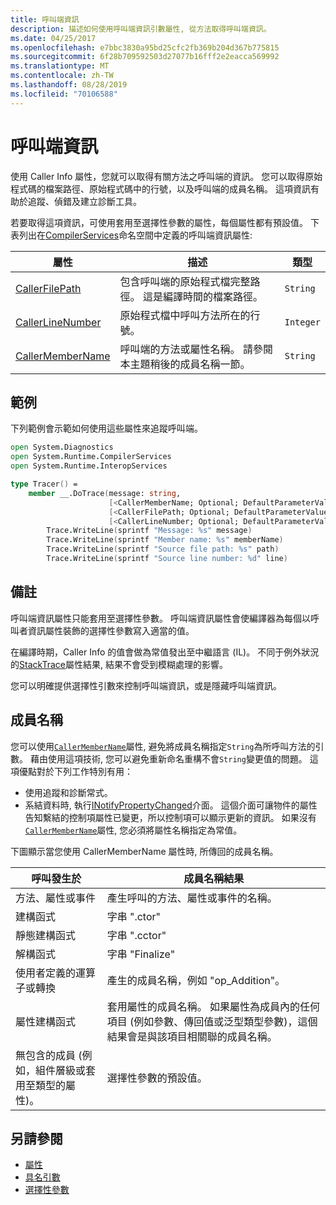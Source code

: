 ```yaml
---
title: 呼叫端資訊
description: 描述如何使用呼叫端資訊引數屬性, 從方法取得呼叫端資訊。
ms.date: 04/25/2017
ms.openlocfilehash: e7bbc3830a95bd25cfc2fb369b204d367b775815
ms.sourcegitcommit: 6f28b709592503d27077b16fff2e2eacca569992
ms.translationtype: MT
ms.contentlocale: zh-TW
ms.lasthandoff: 08/28/2019
ms.locfileid: "70106588"
---
```

# <a name="caller-information"></a>呼叫端資訊

使用 Caller Info 屬性，您就可以取得有關方法之呼叫端的資訊。 您可以取得原始程式碼的檔案路徑、原始程式碼中的行號，以及呼叫端的成員名稱。 這項資訊有助於追蹤、偵錯及建立診斷工具。

若要取得這項資訊，可使用套用至選擇性參數的屬性，每個屬性都有預設值。 下表列出在[CompilerServices](/dotnet/api/system.runtime.compilerservices)命名空間中定義的呼叫端資訊屬性:

|屬性|描述|類型|
|---------|-----------|----|
|[CallerFilePath](/dotnet/api/system.runtime.compilerservices.callerfilepathattribute)|包含呼叫端的原始程式檔完整路徑。 這是編譯時間的檔案路徑。|`String`
|[CallerLineNumber](/dotnet/api/system.runtime.compilerservices.callerlinenumberattribute)|原始程式檔中呼叫方法所在的行號。|`Integer`|
|[CallerMemberName](/dotnet/api/system.runtime.compilerservices.callermembernameattribute)|呼叫端的方法或屬性名稱。 請參閱本主題稍後的成員名稱一節。|`String`|

## <a name="example"></a>範例

下列範例會示範如何使用這些屬性來追蹤呼叫端。

```fsharp
open System.Diagnostics
open System.Runtime.CompilerServices
open System.Runtime.InteropServices

type Tracer() =
    member __.DoTrace(message: string,
                      [<CallerMemberName; Optional; DefaultParameterValue("")>] memberName: string,
                      [<CallerFilePath; Optional; DefaultParameterValue("")>] path: string,
                      [<CallerLineNumber; Optional; DefaultParameterValue(0)>] line: int) =
        Trace.WriteLine(sprintf "Message: %s" message)
        Trace.WriteLine(sprintf "Member name: %s" memberName)
        Trace.WriteLine(sprintf "Source file path: %s" path)
        Trace.WriteLine(sprintf "Source line number: %d" line)
```

## <a name="remarks"></a>備註

呼叫端資訊屬性只能套用至選擇性參數。 呼叫端資訊屬性會使編譯器為每個以呼叫者資訊屬性裝飾的選擇性參數寫入適當的值。

在編譯時期，Caller Info 的值會做為常值發出至中繼語言 (IL)。 不同于例外狀況的[StackTrace](/dotnet/api/system.diagnostics.stacktrace)屬性結果, 結果不會受到模糊處理的影響。

您可以明確提供選擇性引數來控制呼叫端資訊，或是隱藏呼叫端資訊。

## <a name="member-names"></a>成員名稱

您可以使用[`CallerMemberName`](/dotnet/api/system.runtime.compilerservices.callermembernameattribute)屬性, 避免將成員名稱指定`String`為所呼叫方法的引數。 藉由使用這項技術, 您可以避免重新命名重構不會`String`變更值的問題。 這項優點對於下列工作特別有用：

- 使用追蹤和診斷常式。
- 系結資料時, 執行[INotifyPropertyChanged](/dotnet/api/system.componentmodel.inotifypropertychanged)介面。 這個介面可讓物件的屬性告知繫結的控制項屬性已變更，所以控制項可以顯示更新的資訊。 如果沒有[`CallerMemberName`](/dotnet/api/system.runtime.compilerservices.callermembernameattribute)屬性, 您必須將屬性名稱指定為常值。

下圖顯示當您使用 CallerMemberName 屬性時, 所傳回的成員名稱。

|呼叫發生於|成員名稱結果|
|-------------------|------------------|
|方法、屬性或事件|產生呼叫的方法、屬性或事件的名稱。|
|建構函式|字串 ".ctor"|
|靜態建構函式|字串 ".cctor"|
|解構函式|字串 "Finalize"|
|使用者定義的運算子或轉換|產生的成員名稱，例如 "op_Addition"。|
|屬性建構函式|套用屬性的成員名稱。 如果屬性為成員內的任何項目 (例如參數、傳回值或泛型類型參數)，這個結果會是與該項目相關聯的成員名稱。|
|無包含的成員 (例如，組件層級或套用至類型的屬性)。|選擇性參數的預設值。|

## <a name="see-also"></a>另請參閱

- [屬性](attributes.md)
- [具名引數](parameters-and-arguments.md#named-arguments)
- [選擇性參數](parameters-and-arguments.md#optional-parameters)
